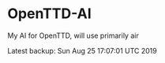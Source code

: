 # OpenTTD-AI
My AI for OpenTTD, will use primarily air

Latest backup: Sun Aug 25 17:07:01 UTC 2019
